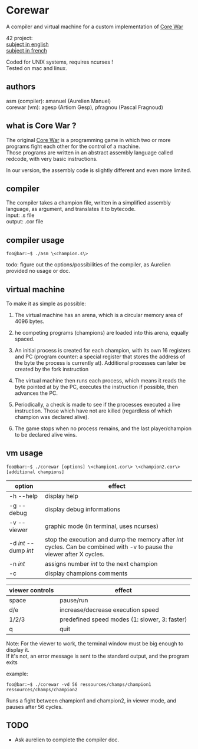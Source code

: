 # Corewar

A compiler and virtual machine for a custom implementation of [Core War](https://en.wikipedia.org/wiki/Core_War)

42 project:\
[subject in english](https://github.com/BNNJ/corewar/blob/master/corewar.en.pdf)\
[subject in french](https://github.com/BNNJ/corewar/blob/master/corewar.fr.pdf)

Coded for UNIX systems, requires ncurses !\
Tested on mac and linux.

## authors

asm (compiler): amanuel (Aurelien Manuel)\
corewar (vm): agesp (Artiom Gesp), pfragnou (Pascal Fragnoud)

## what is Core War ?

The original [Core War](https://en.wikipedia.org/wiki/Core_War) is a programming game in which two or more programs fight each other for the control of a machine.\
Those programs are written in an abstract assembly language called redcode, with very basic instructions.

In our version, the assembly code is slightly different and even more limited.

## compiler

The compiler takes a champion file, written in a simplified assembly language, as argument, and translates it to bytecode.\
input: .s file\
output: .cor file

## compiler usage

```console 
foo@bar:~$ ./asm \<champion.s\>
```

todo: figure out the options/possibilities of the compiler, as Aurelien provided no usage or doc.

## virtual machine

To make it as simple as possible:
1. The virtual machine has an arena, which is a circular memory area of 4096 bytes.
2. he competing programs (champions) are loaded into this arena, equally spaced.
3. An initial process is created for each champion, with its own 16 registers and PC (program counter: a special register that stores the address of the byte the process is currently at). Additional processes can later be created by the fork instruction
4. The virtual machine then runs each process, which means it reads the byte pointed at by the PC, executes the instruction if possible, then advances the PC.

5. Periodically, a check is made to see if the processes executed a live instruction. Those which have not are killed (regardless of which champion was declared alive).

6. The game stops when no process remains, and the last player/champion to be declared alive wins.

## vm usage

```console 
foo@bar:~$ ./corewar [options] \<champion1.cor\> \<champion2.cor\> [additional champions]
```

|option|effect|
|-|-|
|-h --help| display help|
|-g --debug| display debug informations|
|-v --viewer| graphic mode (in terminal, uses ncurses)|
|-d *int* --dump *int*| stop the execution and dump the memory after *int* cycles. Can be combined with -v to pause the viewer after X cycles.|
|-n *int*| assigns number *int* to the next champion|
|-c| display champions comments|

|viewer controls|effect|
|---------------|------|
|space| pause/run|
|d/e| increase/decrease execution speed|
|1/2/3| predefined speed modes (1: slower, 3: faster)|
|q| quit|

Note: For the viewer to work, the terminal window must be big enough to display it.\
If it's not, an error message is sent to the standard output, and the program exits

example:
```console 
foo@bar:~$ ./corewar -vd 56 ressources/champs/champion1 ressources/champs/champion2
```
Runs a fight between champion1 and champion2, in viewer mode, and pauses after 56 cycles. 

## TODO

- Ask aurelien to complete the compiler doc.
